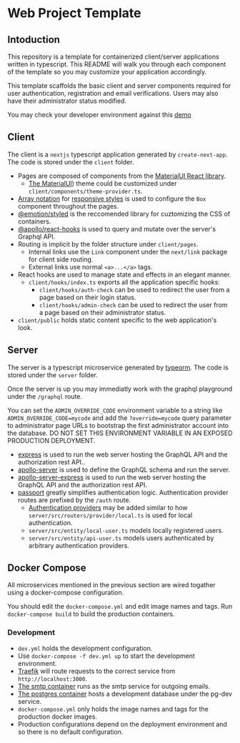 # Web Project Template

## Intoduction

This repository is a template for containerized client/server applications written in typescript. This README will walk you through each component of the template so you may customize your application accordingly.

This template scaffolds the basic client and server components required for user authentication, registration and email verifications. Users may also have their administrator status modified.

You may check your developer environment against this [demo](https://web-project-template.eigenfunctor.io)

## Client
The client is a `nextjs` typescript application generated by `create-next-app`. The code is stored under the `client` folder.

- Pages are composed of components from the [MaterialUI React library](https://material-ui.com/).
  - [The MaterialUI](https://material-ui.com/customization/default-theme/)) theme could be customized under `client/components/theme-provider.ts`.
- [Array notation](https://material-ui.com/system/basics/#array) for [responsive styles](https://styled-system.com/responsive-styles) is used to configure the `Box` component throughout the pages.
- [@emotion/styled](https://emotion.sh/docs/styled) is the reccomended library for cuztomizing the CSS of containers.
- [@apollo/react-hooks](https://www.apollographql.com/docs/react/api/react-hooks) is used to query and mutate over the server's Graphql API.
- Routing is implicit by the folder structure under `client/pages`.
  - Internal links use the `Link` component under the `next/link` package for client side routing.
  - External links use normal `<a>...</a>` tags.
- React hooks are used to manage state and effects in an elegant manner.
  - `client/hooks/index.ts` exports all the application specific hooks:
    - `client/hooks/auth-check` can be used to redirect the user from a page based on their login status.
    - `client/hooks/admin-check` can be used to redirect the user from a page based on their administrator status.
- `client/public` holds static content specific to the web application's look.

## Server
The server is a typescript microservice generated by [typeorm](https://typeorm.io/#/using-cli/initialize-a-new-typeorm-project). The code is stored under the `server` folder.

Once the server is up you may immediatly work with the graphql playground under the `/graphql` route.

You can set the `ADMIN_OVERRIDE_CODE` environment variable to a string like `ADMIN_OVERRIDE_CODE=mycode` and add the `?override=mycode` query parameter to administrator page URLs to bootstrap the first administrator account into the database. DO NOT SET THIS ENVIRONMENT VARIABLE IN AN EXPOSED PRODUCTION DEPLOYMENT.

- [express](https://expressjs.com/) is used to run the web server hosting the GraphQL API and the authorization rest API..
- [apollo-server](https://www.apollographql.com/docs/apollo-server/) is used to define the GraphQL schema and run the server.
- [apollo-server-express](https://www.apollographql.com/docs/apollo-server/integrations/middleware/) is used to run the web server hosting the GraphQL API and the authorization rest API.
- [passport](http://www.passportjs.org/) greatly simplifies authentication logic. Authentication provider routes are prefixed by the `/auth` route.
  - [Authentication providers](http://www.passportjs.org/packages/) may be added similar to how `server/src/routers/provider/local.ts` is used for local authentication.
  - `server/src/entity/local-user.ts` models locally registered users.
  - `server/src/entity/api-user.ts` models users authenticated by arbitrary authentication providers.

## Docker Compose
All microservices mentioned in the previous section are wired togather using a docker-compose configuration.

You should edit the `docker-compose.yml` and edit image names and tags. Run `docker-compose build` to build the production containers.

### Development
- `dev.yml` holds the development configuration.
 - Use `docker-compose -f dev.yml up` to start the development environment.
 - [Traefik](https://traefik.io/) will route requests to the correct service from `http://localhost:3000`.
 - [The smtp container](https://hub.docker.com/r/namshi/smtp) runs as the smtp service for outgoing emails.
 - [The postgres container](https://hub.docker.com/_/postgres) hosts a development database under the pg-dev service.
- `docker-compose.yml` only holds the image names and tags for the production docker images.
- Production configurations depend on the deployment environment and so there is no default configuration.

